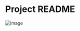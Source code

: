 # Project README
![image](https://github.com/user-attachments/assets/281c44f3-7b74-489a-8e68-e0715efe9f2a)
